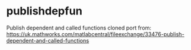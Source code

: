 # publishdepfun
Publish dependent and called functions cloned port from: https://uk.mathworks.com/matlabcentral/fileexchange/33476-publish-dependent-and-called-functions 
